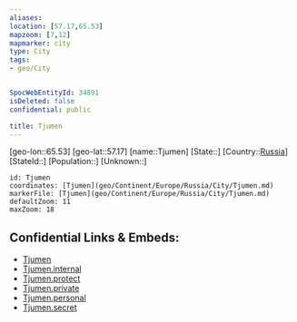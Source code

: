 ```yaml
---
aliases: 
location: [57.17,65.53]
mapzoom: [7,12] 
mapmarker: city 
type: City
tags:
- geo/City


SpocWebEntityId: 34891
isDeleted: false
confidential: public

title: Tjumen
---
```

[geo-lon::65.53]
[geo-lat::57.17]
[name::Tjumen]
[State::]
[Country::[Russia](geo/Continent/Europe/Russia.md)]
[StateId::]
[Population::]
[Unknown::]


```leaflet
id: Tjumen
coordinates: [Tjumen](geo/Continent/Europe/Russia/City/Tjumen.md)
markerFile: [Tjumen](geo/Continent/Europe/Russia/City/Tjumen.md)
defaultZoom: 11 
maxZoom: 18
```


## Confidential Links & Embeds: 
- [Tjumen](../../../../../../_public/geo/Continent/Europe/Russia/City/Tjumen.md) 
- [Tjumen.internal](../../../../../../_internal/geo/Continent/Europe/Russia/City/Tjumen.internal.md) 
- [Tjumen.protect](../../../../../../_protect/geo/Continent/Europe/Russia/City/Tjumen.protect.md) 
- [Tjumen.private](../../../../../../_private/geo/Continent/Europe/Russia/City/Tjumen.private.md) 
- [Tjumen.personal](../../../../../../_personal/geo/Continent/Europe/Russia/City/Tjumen.personal.md) 
- [Tjumen.secret](../../../../../../_secret/geo/Continent/Europe/Russia/City/Tjumen.secret.md) 
